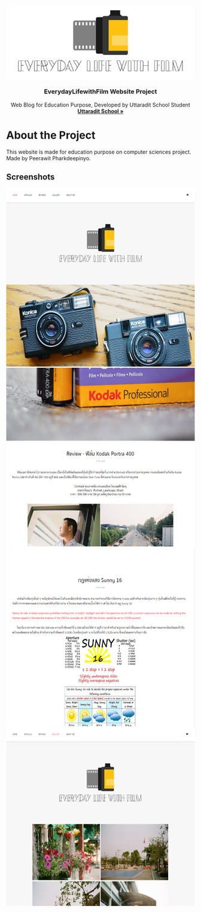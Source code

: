<p align="center">
  <a href="https://github.com/feelingzexe">
    <img src="images/logo.png" alt="everydaylifewithfilm">
  </a>
  <h3 align="center">EverydayLifewithFilm Website Project</h3>
  <p align="center">
    Web Blog for Education Purpose, Developed by Uttaradit School Student
    <br />
    <a href="https://utd.ac.th/" target="_blank"><strong>Uttaradit School »</strong></a><br>
  </p>
</p>

# About the Project
This website is made for education purpose on computer sciences project.<br>
Made by Peerawit Pharkdeepinyo.

## Screenshots
<p align="center">
<img src="screenshots/Screenshot_1.png" width="626" height="478">
<img src="screenshots/Screenshot_2.png" width="626" height="478">
<img src="screenshots/Screenshot_3.png" width="626" height="478">
<img src="screenshots/Screenshot_4.png" width="626" height="478">
</p>
